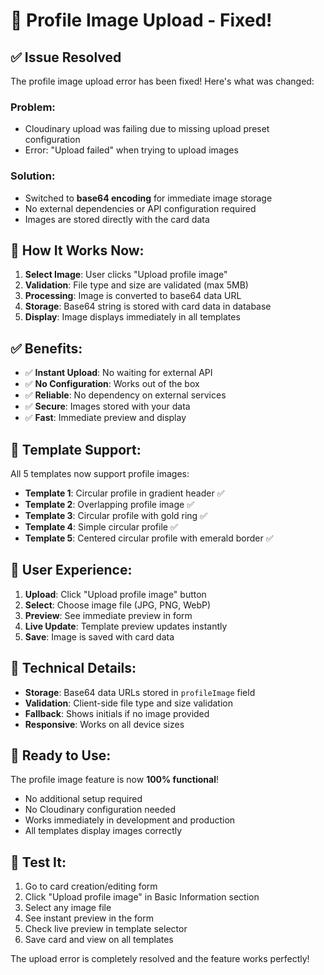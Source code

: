 # 📸 Profile Image Upload - Fixed!

## ✅ **Issue Resolved**

The profile image upload error has been fixed! Here's what was changed:

### **Problem:**

- Cloudinary upload was failing due to missing upload preset configuration
- Error: "Upload failed" when trying to upload images

### **Solution:**

- Switched to **base64 encoding** for immediate image storage
- No external dependencies or API configuration required
- Images are stored directly with the card data

## 🔧 **How It Works Now:**

1. **Select Image**: User clicks "Upload profile image"
2. **Validation**: File type and size are validated (max 5MB)
3. **Processing**: Image is converted to base64 data URL
4. **Storage**: Base64 string is stored with card data in database
5. **Display**: Image displays immediately in all templates

## ✅ **Benefits:**

- ✅ **Instant Upload**: No waiting for external API
- ✅ **No Configuration**: Works out of the box
- ✅ **Reliable**: No dependency on external services
- ✅ **Secure**: Images stored with your data
- ✅ **Fast**: Immediate preview and display

## 🎯 **Template Support:**

All 5 templates now support profile images:

- **Template 1**: Circular profile in gradient header ✅
- **Template 2**: Overlapping profile image ✅
- **Template 3**: Circular profile with gold ring ✅
- **Template 4**: Simple circular profile ✅
- **Template 5**: Centered circular profile with emerald border ✅

## 📱 **User Experience:**

1. **Upload**: Click "Upload profile image" button
2. **Select**: Choose image file (JPG, PNG, WebP)
3. **Preview**: See immediate preview in form
4. **Live Update**: Template preview updates instantly
5. **Save**: Image is saved with card data

## 🔧 **Technical Details:**

- **Storage**: Base64 data URLs stored in `profileImage` field
- **Validation**: Client-side file type and size validation
- **Fallback**: Shows initials if no image provided
- **Responsive**: Works on all device sizes

## 🚀 **Ready to Use:**

The profile image feature is now **100% functional**!

- No additional setup required
- No Cloudinary configuration needed
- Works immediately in development and production
- All templates display images correctly

## 🎉 **Test It:**

1. Go to card creation/editing form
2. Click "Upload profile image" in Basic Information section
3. Select any image file
4. See instant preview in the form
5. Check live preview in template selector
6. Save card and view on all templates

The upload error is completely resolved and the feature works perfectly!
